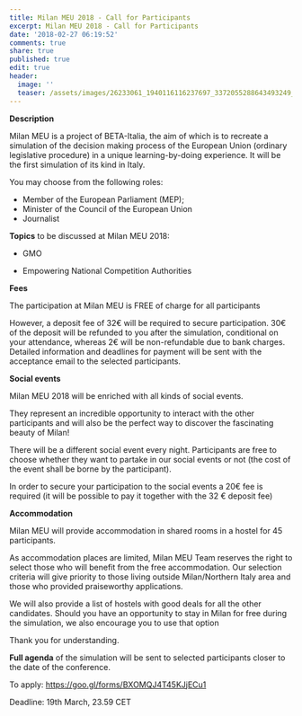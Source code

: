 ```yaml
---
title: Milan MEU 2018 - Call for Participants
excerpt: Milan MEU 2018 - Call for Participants
date: '2018-02-27 06:19:52'
comments: true
share: true
published: true
edit: true
header:
  image: ''
  teaser: /assets/images/26233061_1940116116237697_3372055288643493249_o.jpg
---
```

**Description**

Milan MEU is a project of BETA-Italia, the aim of which is to recreate a simulation of the decision making process of the European Union (ordinary legislative procedure) in a unique learning-by-doing experience. It will be the first simulation of its kind in Italy.

You may choose from the following roles:

-	Member of the European Parliament (MEP);
-	Minister of the Council of the European Union
-	Journalist

**Topics** to be discussed at Milan MEU 2018:

-	GMO

-	Empowering National Competition Authorities

**Fees**

The participation at Milan MEU is FREE of charge for all participants

However, a deposit fee of 32€ will be required to secure participation. 30€ of the deposit will be refunded to you after the simulation, conditional on your attendance, whereas 2€ will be non-refundable due to bank charges. Detailed information and deadlines for payment will be sent with the acceptance email to the selected participants.

**Social events**

Milan MEU 2018 will be enriched with all kinds of social events.

They represent an incredible opportunity to interact with the other participants and will also be the perfect way to discover the fascinating beauty of Milan!

There will be a different social event every night. Participants are free to choose whether they want to partake in our social events or not (the cost of the event shall be borne by the participant).

In order to secure your participation to the social events a 20€ fee is required (it will be possible to pay it together with the 32 € deposit fee)

**Accommodation**

Milan MEU will provide accommodation in shared rooms in a hostel for 45 participants.

As accommodation places are limited, Milan MEU Team reserves the right to select those who will benefit from the free accommodation. Our selection criteria will give priority to those living outside Milan/Northern Italy area and those who provided praiseworthy applications.

We will also provide a list of hostels with good deals for all the other candidates. Should you have an opportunity to stay in Milan for free during the simulation, we also encourage you to use that option

Thank you for understanding.

**Full agenda** of the simulation will be sent to selected participants closer to the date of the conference.

To apply: <https://goo.gl/forms/BXOMQJ4T45KJjECu1>

Deadline: 19th March, 23.59 CET
